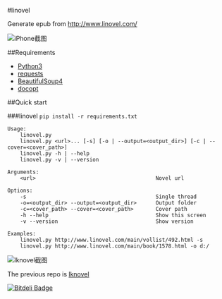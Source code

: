 #linovel

Generate epub from http://www.linovel.com/

![iPhone截图](https://raw.github.com/bebound/linovel/master/screenShot/total.png)

##Requirements

- [Python3](http://www.python.org/getit/)
- [requests](http://docs.python-requests.org/en/latest/)
- [BeautifulSoup4](http://www.crummy.com/software/BeautifulSoup/)
- [docopt](https://github.com/docopt/docopt)

##Quick start

###linovel
`pip install -r requirements.txt`

    Usage:
        linovel.py
        linovel.py <url>... [-s] [-o | --output=<output_dir>] [-c | --cover=<cover_path>]
        linovel.py -h | --help
        linovel.py -v | --version
    
    Arguments:
        <url>                                      Novel url
    
    Options:
        -s                                         Single thread
        -o=<output_dir> --output=<output_dir>      Output folder
        -c=<cover_path> --cover=<cover_path>       Cover path
        -h --help                                  Show this screen
        -v --version                               Show version
    
    Examples:
        linovel.py http://www.linovel.com/main/vollist/492.html -s
        linovel.py http://www.linovel.com/main/book/1578.html -o d:/
    

![lknovel截图](https://raw.github.com/bebound/linovel/master/screenShot/2.png)

The previous repo is [lknovel](https://github.com/bebound/lknovel)

[![Bitdeli Badge](https://d2weczhvl823v0.cloudfront.net/bebound/lknovel/trend.png)](https://bitdeli.com/free "Bitdeli Badge")

